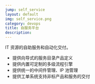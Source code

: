 ```yaml
---
jump: self_service
layout: default
img: self_service.png
category: devops
title: 自服务平台
description:
---
```

IT 资源的自助服务和自动化交付。
 * 提供向导式的服务目录产品定义
 * 提供内置可定制的多级流程引擎
 * 提供统一的中间件管理、IP 池管理
 * 提供工单系统支持非标产品和服务的交付